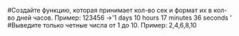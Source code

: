 #Создайте функцию, которая принимает кол-во сек и формат их в кол-во дней часов. 
Пример: 123456 ->'1 days 10 hours 17 minutes 36 seconds '
#Выведите только четные числа от 1 до 10. Пример: 2,4,6,8,10 
